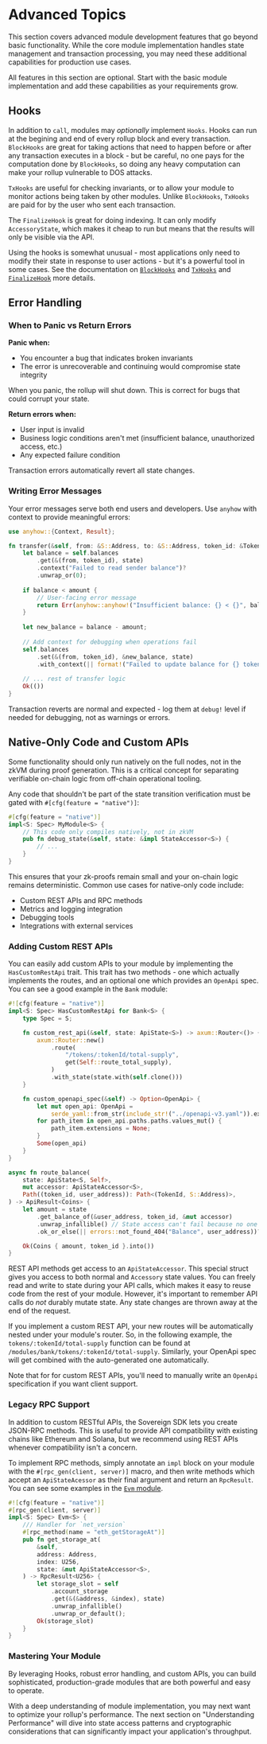# Advanced Topics

This section covers advanced module development features that go beyond basic functionality. While the core module implementation handles state management and transaction processing, you may need these additional capabilities for production use cases.

All features in this section are optional. Start with the basic module implementation and add these capabilities as your requirements grow.

## Hooks

In addition to `call`, modules may _optionally_ implement `Hooks`. Hooks can run at
the begining and end of every rollup block and every transaction. `BlockHooks`
are great for taking actions that need to happen before or after any
transaction executes in a block - but be careful, no one pays for the
computation done by `BlockHooks`, so doing any heavy computation can make your
rollup vulnerable to DOS attacks.

`TxHooks` are useful for checking invariants, or to allow your module to monitor actions
being taken by other modules. Unlike `BlockHooks`, `TxHooks` are paid for by the
user who sent each transaction.

The `FinalizeHook` is great for doing indexing. It can only modify
`AccessoryState`, which makes it cheap to run but means that the results will
only be visible via the API.

Using the hooks is somewhat unusual - most applications only need to modify
their state in response to user actions - but it's a powerful tool in some
cases. See the documentation on
[`BlockHooks`](fix-link/crates/module-system/sov-modules-api/src/hooks.rs#L76)
and
[`TxHooks`](fix-link/crates/module-system/sov-modules-api/src/hooks.rs#L12)
and
[`FinalizeHook`](fix-link/crates/module-system/sov-modules-api/src/hooks.rs#L120)
more details.

## Error Handling

### When to Panic vs Return Errors

**Panic when:**
- You encounter a bug that indicates broken invariants
- The error is unrecoverable and continuing would compromise state integrity

When you panic, the rollup will shut down. This is correct for bugs that could corrupt your state.

**Return errors when:**
- User input is invalid
- Business logic conditions aren't met (insufficient balance, unauthorized access, etc.)
- Any expected failure condition

Transaction errors automatically revert all state changes.

### Writing Error Messages

Your error messages serve both end users and developers. Use `anyhow` with context to provide meaningful errors:

```rust
use anyhow::{Context, Result};

fn transfer(&self, from: &S::Address, to: &S::Address, token_id: &TokenId, amount: u64, state: &mut impl TxState<S>) -> Result<()> {
    let balance = self.balances
        .get(&(from, token_id), state)
        .context("Failed to read sender balance")?
        .unwrap_or(0);
    
    if balance < amount {
        // User-facing error message
        return Err(anyhow::anyhow!("Insufficient balance: {} < {}", balance, amount));
    }
    
    let new_balance = balance - amount;
    
    // Add context for debugging when operations fail
    self.balances
        .set(&(from, token_id), &new_balance, state)
        .with_context(|| format!("Failed to update balance for {} token {}", from, token_id))?;
    
    // ... rest of transfer logic
    Ok(())
}
```

Transaction reverts are normal and expected - log them at `debug!` level if needed for debugging, not as warnings or errors.

## Native-Only Code and Custom APIs

Some functionality should only run natively on the full nodes, not in the zkVM during proof generation. This is a critical concept for separating verifiable on-chain logic from off-chain operational tooling.

Any code that shouldn't be part of the state transition verification must be gated with `#[cfg(feature = "native")]`:

```rust
#[cfg(feature = "native")]
impl<S: Spec> MyModule<S> {
    // This code only compiles natively, not in zkVM
    pub fn debug_state(&self, state: &impl StateAccessor<S>) {
        // ...
    }
}
```
This ensures that your zk-proofs remain small and your on-chain logic remains deterministic. Common use cases for native-only code include:

- Custom REST APIs and RPC methods
- Metrics and logging integration
- Debugging tools
- Integrations with external services

### Adding Custom REST APIs

You can easily add custom APIs to your module by implementing the
`HasCustomRestApi` trait. This trait has two methods - one which actually
implements the routes, and an optional one which provides an `OpenApi` spec. You
can see a good example in the `Bank` module:

```rust
#![cfg(feature = "native")]
impl<S: Spec> HasCustomRestApi for Bank<S> {
    type Spec = S;

    fn custom_rest_api(&self, state: ApiState<S>) -> axum::Router<()> {
        axum::Router::new()
            .route(
                "/tokens/:tokenId/total-supply",
                get(Self::route_total_supply),
            )
            .with_state(state.with(self.clone()))
    }

    fn custom_openapi_spec(&self) -> Option<OpenApi> {
        let mut open_api: OpenApi =
            serde_yaml::from_str(include_str!("../openapi-v3.yaml")).expect("Invalid OpenAPI spec");
        for path_item in open_api.paths.paths.values_mut() {
            path_item.extensions = None;
        }
        Some(open_api)
    }
}

async fn route_balance(
    state: ApiState<S, Self>,
    mut accessor: ApiStateAccessor<S>,
    Path((token_id, user_address)): Path<(TokenId, S::Address)>,
) -> ApiResult<Coins> {
    let amount = state
        .get_balance_of(&user_address, token_id, &mut accessor)
        .unwrap_infallible() // State access can't fail because no one has to pay for gas.
        .ok_or_else(|| errors::not_found_404("Balance", user_address))?;

    Ok(Coins { amount, token_id }.into())
}
```

REST API methods get access to an `ApiStateAccessor`. This special struct gives
you access to both normal and `Accessory` state values. You can freely read and
write to state during your API calls, which makes it easy to reuse code from the
rest of your module. However, it's important to remember API calls do _not_
durably mutate state. Any state changes are thrown away at the end of the
request.

If you implement a custom REST API, your new routes will be automatically nested
under your module's router. So, in the following example, the
`tokens/:tokenId/total-supply` function can be found at
`/modules/bank/tokens/:tokenId/total-supply`. Similarly, your OpenApi spec will
get combined with the auto-generated one automatically.

Note that for for custom REST APIs, you'll need to manually write an `OpenApi`
specification if you want client support.

### Legacy RPC Support

In addition to custom RESTful APIs, the Sovereign SDK lets you create JSON-RPC
methods. This is useful to provide API compatibility with existing chains like
Ethereum and Solana, but we recommend using REST APIs whenever compatibility
isn't a concern.

To implement RPC methods, simply annotate an `impl` block on your module with
the `#[rpc_gen(client, server)]` macro, and then write methods which accept an
`ApiStateAcessor` as their final argument and return an `RpcResult`. You can see
some examples in the [`Evm` module](fix-link).

```rust
#![cfg(feature = "native")]
#[rpc_gen(client, server)]
impl<S: Spec> Evm<S> {
    /// Handler for `net_version`
    #[rpc_method(name = "eth_getStorageAt")]
    pub fn get_storage_at(
        &self,
        address: Address,
        index: U256,
        state: &mut ApiStateAccessor<S>,
    ) -> RpcResult<U256> {
        let storage_slot = self
            .account_storage
            .get(&(&address, &index), state)
            .unwrap_infallible()
            .unwrap_or_default();
        Ok(storage_slot)
    }
}
```

### Mastering Your Module

By leveraging Hooks, robust error handling, and custom APIs, you can build sophisticated, production-grade modules that are both powerful and easy to operate.

With a deep understanding of module implementation, you may next want to optimize your rollup's performance. The next section on "Understanding Performance" will dive into state access patterns and cryptographic considerations that can significantly impact your application's throughput.
